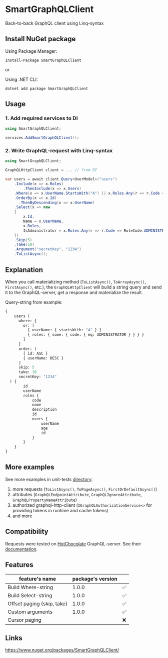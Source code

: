 # SmartGraphQLClient
Back-to-back GraphQL client using Linq-syntax

## Install NuGet package
Using Package Manager:
``` shell
Install-Package SmartGraphQLClient
```
or 

Using .NET CLI:
``` shell
dotnet add package SmartGraphQLClient
```

## Usage

### 1. Add required services to DI
``` csharp
using SmartGraphQLClient;

services.AddSmartGraphQLClient();
```

### 2. Write GraphQL-request with Linq-syntax
``` csharp
using SmartGraphQLClient;

GraphQLHttpClient client = ... // from DI

var users = await client.Query<UserModel>("users")
    .Include(x => x.Roles)
        .ThenInclude(x => x.Users)
    .Where(x => x.UserName.StartsWith("A") || x.Roles.Any(r => r.Code == RoleCode.ADMINISTRATOR))
    .OrderBy(x => x.Id)
      .ThenByDescending(x => x.UserName)
    .Select(x => new 
    {
        x.Id,
        Name = x.UserName,
        x.Roles,
        IsAdministrator = x.Roles.Any(r => r.Code == RoleCode.ADMINISTRATOR)
    })
    .Skip(5)
    .Take(10)
    .Argument("secretKey", "1234")
    .ToListAsync();

```

## Explanation
When you call materializing method (`ToListAsync()`, `ToArrayAsync()`, `FirstAsync()`, etc.), the `GraphQLHttpClient` will build a string query and send it to the GraphQL-server, get a response and materialize the result.

Query-string from example:
``` graphql
{ 
    users (
      where: {
        or: [ 
          { userName: { startsWith: "A" } }
          { roles: { some: { code: { eq: ADMINISTRATOR } } } }
        ]
      }
      order: [
        { id: ASC }
        { userName: DESC }
      ]
      skip: 5
      take: 10
      secretKey: "1234"
  ) {
        id
        userName
        roles {
            code
            name
            description
            id
            users {
                userName
                age
                id
            }
        }
    }
}
```

## More examples
See more examples in unit-tests [directory](https://github.com/RDavydenko/SmartGraphQLClient/tree/master/src/SmartGraphQLClient.Tests/Core/GraphQLHttpClient): 
1) more requests (`ToListAsync()`, `ToPageAsync()`, `FirstOrDefaultAsync()`)
2) attributes (`GraphQLEndpointAttribute`, `GraphQLIgnoreAttribute`, `GraphQLPropertyNameAttribute`)
3) authorized graphql-http-client (`IGraphQLAuthorizationService<>` for providing tokens in runtime and cache tokens)
4) and more

## Compatibility
Requests were tested on [HotChocolate](https://github.com/ChilliCream/graphql-platform/) GraphQL-server. See their [documentation](https://chillicream.com/docs/hotchocolate/v13).

## Features
| feature's name             | package's version |    |
|----------------------------|-------------------|----|
| Build Where-string         | 1.0.0             | ✅ |
| Build Select-string        | 1.0.0             | ✅ |
| Offset paging (skip, take) | 1.0.0             | ✅ |
| Custom arguments           | 1.0.0             | ✅ |
| Cursor paging              |                   | ❌ |

## Links
https://www.nuget.org/packages/SmartGraphQLClient/
